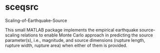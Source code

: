 # sceqsrc 
Scaling-of-Earthquake-Source 

This small MATLAB package implements the empirical earthquake source-scaling relations to enable Monte Carlo approach 
in predicting the source parameter(s), i.e., magnitude, and source dimensions (rupture length, rupture width, rupture area) 
when either of them is provided. 
